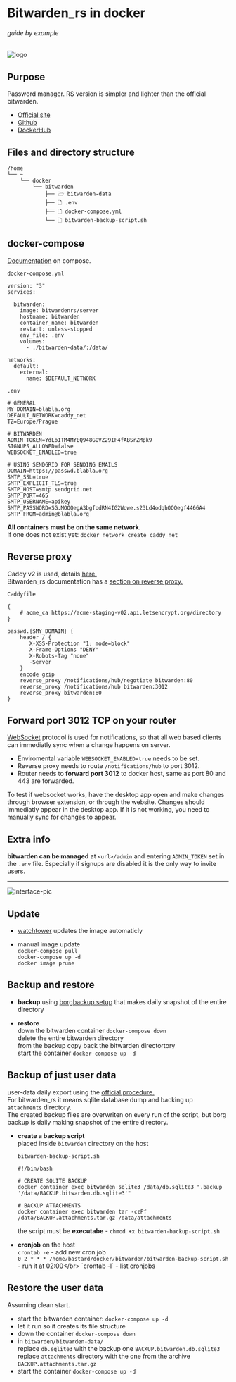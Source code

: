 # Bitwarden_rs in docker

###### guide by example

![logo](https://i.imgur.com/tT3FQLJ.png)

## Purpose

Password manager. RS version is simpler and lighter than the official bitwarden.

* [Official site](https://bitwarden.com/)
* [Github](https://github.com/dani-garcia/bitwarden_rs)
* [DockerHub](https://hub.docker.com/r/bitwardenrs/server)

## Files and directory structure

  ```
  /home
  └── ~
      └── docker
          └── bitwarden
              ├── 🗁 bitwarden-data
              ├── 🗋 .env
              ├── 🗋 docker-compose.yml
              └── 🗋 bitwarden-backup-script.sh
  ```

## docker-compose
  
  [Documentation](https://github.com/dani-garcia/bitwarden_rs/wiki/Using-Docker-Compose) on compose.

  `docker-compose.yml`

  ```
  version: "3"
  services:

    bitwarden:
      image: bitwardenrs/server
      hostname: bitwarden
      container_name: bitwarden
      restart: unless-stopped
      env_file: .env
      volumes:
        - ./bitwarden-data/:/data/

  networks:
    default:
      external:
        name: $DEFAULT_NETWORK
  ```

  `.env`

  ```
  # GENERAL
  MY_DOMAIN=blabla.org
  DEFAULT_NETWORK=caddy_net
  TZ=Europe/Prague

  # BITWARDEN
  ADMIN_TOKEN=YdLo1TM4MYEQ948GOVZ29IF4fABSrZMpk9
  SIGNUPS_ALLOWED=false
  WEBSOCKET_ENABLED=true

  # USING SENDGRID FOR SENDING EMAILS
  DOMAIN=https://passwd.blabla.org
  SMTP_SSL=true
  SMTP_EXPLICIT_TLS=true
  SMTP_HOST=smtp.sendgrid.net
  SMTP_PORT=465
  SMTP_USERNAME=apikey
  SMTP_PASSWORD=SG.MOQQegA3bgfodRN4IG2Wqwe.s23Ld4odqhOQQegf4466A4
  SMTP_FROM=admin@blabla.org
  ```

  **All containers must be on the same network**.</br>
  If one does not exist yet: `docker network create caddy_net`

## Reverse proxy

  Caddy v2 is used, details [here.](https://github.com/DoTheEvo/Caddy-v2-docker-example-setup)</br>
  Bitwarden_rs documentation has a [section on reverse proxy.](https://github.com/dani-garcia/bitwarden_rs/wiki/Proxy-examples)
  
  `Caddyfile`
  ```
  {
      # acme_ca https://acme-staging-v02.api.letsencrypt.org/directory
  }

  passwd.{$MY_DOMAIN} {
      header / {
         X-XSS-Protection "1; mode=block"
         X-Frame-Options "DENY"
         X-Robots-Tag "none"
         -Server
      }
      encode gzip
      reverse_proxy /notifications/hub/negotiate bitwarden:80
      reverse_proxy /notifications/hub bitwarden:3012
      reverse_proxy bitwarden:80
  }
  ```

## Forward port 3012 TCP on your router

[WebSocket](https://youtu.be/2Nt-ZrNP22A) protocol is used for notifications,
so that all web based clients can immediatly sync when a change happens on server.

* Enviromental variable `WEBSOCKET_ENABLED=true` needs to be set.</br>
* Reverse proxy needs to route `/notifications/hub` to port 3012.</br>
* Router needs to **forward port 3012** to docker host,
same as port 80 and 443 are forwarded.

To test if websocket works, have the desktop app open
and make changes through browser extension, or through the website.
Changes should immediatly appear in the desktop app. If it is not working,
you need to manually sync for changes to appear.
 
## Extra info

**bitwarden can be managed** at `<url>/admin` and entering `ADMIN_TOKEN`
set in the `.env` file. Especially if signups are disabled it is the only way
to invite users.

---

![interface-pic](https://i.imgur.com/5LxEUsA.png)

## Update

  * [watchtower](https://github.com/DoTheEvo/selfhosted-apps-docker/tree/master/watchtower) updates the image automaticly

  * manual image update</br>
    `docker-compose pull`</br>
    `docker-compose up -d`</br>
    `docker image prune`

## Backup and restore

  * **backup** using [borgbackup setup](https://github.com/DoTheEvo/selfhosted-apps-docker/tree/master/borg_backup)
  that makes daily snapshot of the entire directory
    
  * **restore**</br>
    down the bitwarden container `docker-compose down`</br>
    delete the entire bitwarden directory</br>
    from the backup copy back the bitwarden directortory</br>
    start the container `docker-compose up -d`

## Backup of just user data

user-data daily export using the [official procedure.](https://github.com/dani-garcia/bitwarden_rs/wiki/Backing-up-your-vault)</br>
For bitwarden_rs it means sqlite database dump and backing up `attachments` directory.</br>
The created backup files are overwriten on every run of the script,
but borg backup is daily making snapshot of the entire directory.

* **create a backup script**</br>
    placed inside `bitwarden` directory on the host
    
    `bitwarden-backup-script.sh`
    ```
    #!/bin/bash

    # CREATE SQLITE BACKUP
    docker container exec bitwarden sqlite3 /data/db.sqlite3 ".backup '/data/BACKUP.bitwarden.db.sqlite3'"

    # BACKUP ATTACHMENTS
    docker container exec bitwarden tar -czPf /data/BACKUP.attachments.tar.gz /data/attachments
    ```

    the script must be **executabe** - `chmod +x bitwarden-backup-script.sh`

* **cronjob** on the host</br>
  `crontab -e` - add new cron job</br>
  `0 2 * * * /home/bastard/docker/bitwarden/bitwarden-backup-script.sh` - run it [at 02:00](https://crontab.guru/#0_2_*_*_*)</br>
  `crontab -l` - list cronjobs

## Restore the user data

  Assuming clean start.

  * start the bitwarden container: `docker-compose up -d`
  * let it run so it creates its file structure
  * down the container `docker-compose down`
  * in `bitwarden/bitwarden-data/`</br>
    replace `db.sqlite3` with the backup one `BACKUP.bitwarden.db.sqlite3`</br>
    replace `attachments` directory with the one from the archive `BACKUP.attachments.tar.gz` 
  * start the container `docker-compose up -d`

